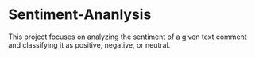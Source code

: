 # Sentiment-Ananlysis
This project focuses on analyzing the sentiment of a given text comment and classifying it as positive, negative, or neutral.
